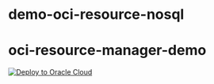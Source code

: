 # demo-oci-resource-nosql

# oci-resource-manager-demo

[![Deploy to Oracle Cloud](https://oci-resourcemanager-plugin.plugins.oci.oraclecloud.com/latest/deploy-to-oracle-cloud.svg)](https://cloud.oracle.com/resourcemanager/stacks/create?zipUrl=https://github.com/dario-vega/demo-oci-resource-nosql/releases/latest/download/stack.zip)
